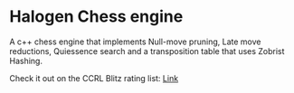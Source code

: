 # Halogen Chess engine

A c++ chess engine that implements Null-move pruning, Late move reductions, Quiessence search and a transposition table that uses Zobrist Hashing.

Check it out on the CCRL Blitz rating list: [Link](https://ccrl.chessdom.com/ccrl/404/cgi/compare_engines.cgi?family=Halogen&print=Rating+list&print=Results+table&print=LOS+table&print=Ponder+hit+table&print=Eval+difference+table&print=Comopp+gamenum+table&print=Overlap+table&print=Score+with+common+opponents)

